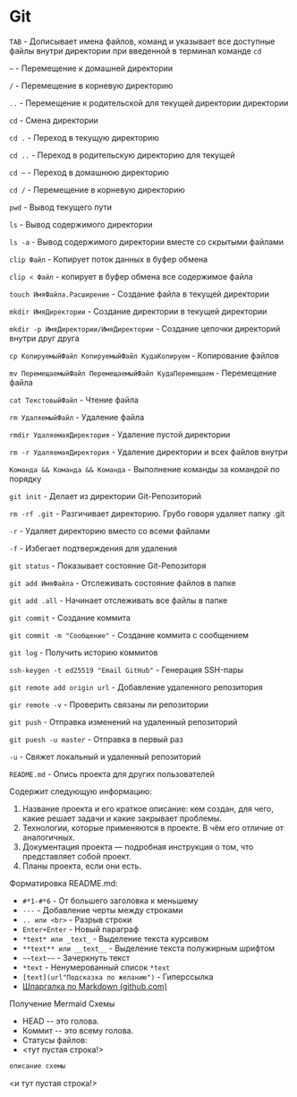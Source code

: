 # Git

`TAB` - Дописывает имена файлов, команд и указывает все доступные файлы внутри директории при введенной в терминал команде `cd`

`~` - Перемещение к домашней директории

`/` - Перемещение в корневую директорию

`..` - Перемещение к родительской для текущей директории директории

`cd` - Смена директории

`cd .` - Переход в текущую директорию

`cd ..` - Переход в родительскую директорию для текущей

`cd ~` - Переход в домашнюю директорию

`cd /` - Перемещение в корневую директорию

`pwd` - Вывод текущего пути

`ls` - Вывод содержимого директории

`ls -a` - Вывод содержимого директории вместе со скрытыми файлами

`clip Файл` - Копирует поток данных в буфер обмена

`clip < Файл` - копирует в буфер обмена все содержимое файла

`touch ИмяФайла.Расширение` - Создание файла в текущей директории

`mkdir ИмяДиректории` - Создание директории в текущей директории

`mkdir -p ИмяДиректории/ИмяДиректории` - Создание цепочки директорий внутри друг друга

`cp КопируемыйФайл КопируемыйФайл КудаКопируем` - Копирование файлов

`mv ПеремещаемыйФайл ПеремещаемыйФайл КудаПеремещаем` - Перемещение файла

`cat ТекстовыйФайл` - Чтение файла

`rm УдаляемыйФайл` - Удаление файла

`rmdir УдаляемаяДиректория` - Удаление пустой директории

`rm -r УдаляемаяДиректория` - Удаление директории и всех файлов внутри

`Команда && Команда && Команда` - Выполнение команды за командой по порядку

`git init` - Делает из директории Git-Репозиторий

`rm -rf .git` - Разгичивает директорию. Грубо говоря удаляет папку .git

`-r` - Удаляет директорию вместо со всеми файлами

`-f` - Избегает подтверждения для удаления

`git status` - Показывает состояние Git-Репозиторя

`git add ИмяФайла` - Отслеживать состояние файлов в папке

`git add .all` - Начинает отслеживать все файлы в папке

`git commit` - Создание коммита

`git commit -m "Сообщение"` - Создание коммита с сообщением

`git log` - Получить историю коммитов

`ssh-keygen -t ed25519 "Email GitHub"` - Генерация SSH-пары

`git remote add origin url` - Добавление удаленного репозитория

`gir remote -v` - Проверить связаны ли репозитории

`git push` - Отправка изменений на удаленный репозиторий

`git puesh -u master` - Отправка в первый раз

`-u` - Свяжет локальный и удаленный репозиторий

`README.md` - Опись проекта для других пользователей

Содержит следующую информацию:

1. Название проекта и его краткое описание: кем создан, для чего, какие решает задачи и какие закрывает проблемы.
2. Технологии, которые применяются в проекте. В чём его отличие от аналогичных.
3. Документация проекта — подробная инструкция о том, что представляет собой проект.
4. Планы проекта, если они есть.

Форматировка README.md:

- `#*1-#*6` - От большего заголовка к меньшему
- `---` - Добавление черты между строками
- `.. или <br>` - Разрыв строки
- `Enter+Enter` - Новый параграф
- `*text* или _text_` - Выделение текста курсивом
- `**text** или __text__` - Выделение текста полужирным шрифтом
- `~~text~~` - Зачеркнуть текст
- `*text`  - Ненумерованный список
`*text`
- `[text](url"Подсказка по желанию")` - Гиперссылка
- [Шпаргалка по Markdown (github.com)](https://gist.github.com/fomvasss/8dd8cd7f88c67a4e3727f9d39224a84c)

Получение Mermaid Схемы

- HEAD -- это голова.
- Коммит -- это всему голова.
- Статусы файлов:
- <тут пустая строка!>

```python
описание схемы
```
<и тут пустая строка!>  